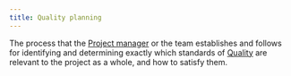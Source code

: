 ```yaml
---
title: Quality planning
---
```

The process that the [Project manager](foundations-of-project-management/actors/project-manager/project-manager.md) or the team establishes and follows for identifying and determining exactly which standards of [Quality](project-execution/quality-management/quality.md) are relevant to the project as a whole, and how to satisfy them. 